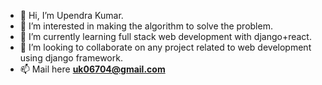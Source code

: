 - 👋 Hi, I’m Upendra Kumar.
- 👀 I’m interested in making the algorithm to solve the problem.
- 🌱 I’m currently learning full stack web development with django+react.
- 💞️ I’m looking to collaborate on any project related to web development using django framework.
- 📫 Mail here <a><b> uk06704@gmail.com </b></a>

<!---
Upendra0/Upendra0 is a ✨ special ✨ repository because its `README.md` (this file) appears on your GitHub profile.
You can click the Preview link to take a look at your changes.
--->

